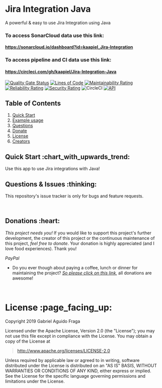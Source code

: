 # Jira Integration Java
A powerful & easy to use Jira Integration using Java

### To access SonarCloud data use this link: 
#### https://sonarcloud.io/dashboard?id=kaapiel_Jira-Integration

### To access pipeline and CI data use this link: 
#### https://circleci.com/gh/kaapiel/Jira-Integration-Java

[![Quality Gate Status](https://sonarcloud.io/api/project_badges/measure?project=kaapiel_Jira-Integration&metric=alert_status)](https://sonarcloud.io/dashboard?id=kaapiel_Jira-Integration)
[![Lines of Code](https://sonarcloud.io/api/project_badges/measure?project=kaapiel_Jira-Integration&metric=ncloc)](https://sonarcloud.io/dashboard?id=kaapiel_Jira-Integration)
[![Maintainability Rating](https://sonarcloud.io/api/project_badges/measure?project=kaapiel_Jira-Integration&metric=sqale_rating)](https://sonarcloud.io/dashboard?id=kaapiel_Jira-Integration)
[![Reliability Rating](https://sonarcloud.io/api/project_badges/measure?project=kaapiel_Jira-Integration&metric=reliability_rating)](https://sonarcloud.io/dashboard?id=kaapiel_Jira-Integration)
[![Security Rating](https://sonarcloud.io/api/project_badges/measure?project=kaapiel_Jira-Integration&metric=security_rating)](https://sonarcloud.io/dashboard?id=kaapiel_Jira-Integration)
![CircleCI](https://img.shields.io/circleci/build/github/kaapiel/Jira-Integration-Java/master)
[![API](https://img.shields.io/badge/API-26%2B-green.svg?style=flat)](https://android-arsenal.com/api?level=26)

## Table of Contents
1. [Quick Start](#quick-start)
1. [Example usage](#examples)
1. [Questions](#report)
1. [Donate](#donate)
1. [License](#licence)
1. [Creators](#creators)

<h2 id="quick-start">Quick Start :chart_with_upwards_trend:</h2>
Use this app to use Jira integrations with Java!

<br/>

<h2 id="report">Questions & Issues :thinking:</h2>

This repository's issue tracker is only for bugs and feature requests.  

<br/>

<h2 id="donate">Donations :heart:</h2>

*This project needs you!* If you would like to support this project's further development, the creator of this project or the continuous maintenance of this project, *feel free to donate*. Your donation is highly appreciated (and I love food experiences). Thank you!

*PayPal*

- Do you ever though about paying a coffee, lunch or dinner for maintaining the project? [*So please click on this link*](https://www.paypal.com/cgi-bin/webscr?cmd=_donations&business=gabriel_aguido@hotmail.com&lc=US&item_name=Donation+to+Jira+Integration+Java+Maintenance&no_note=0&cn=&currency_code=USD&bn=PP-DonationsBF:btn_donateCC_LG.gif:NonHosted), all donations are awesome!

<br/>

<h1 id="license">License :page_facing_up:</h1>

Copyright 2019 Gabriel Aguido Fraga

Licensed under the Apache License, Version 2.0 (the "License");
you may not use this file except in compliance with the License.
You may obtain a copy of the License at

> http://www.apache.org/licenses/LICENSE-2.0

Unless required by applicable law or agreed to in writing, software
distributed under the License is distributed on an "AS IS" BASIS,
WITHOUT WARRANTIES OR CONDITIONS OF ANY KIND, either express or implied.
See the License for the specific language governing permissions and
limitations under the License.

<br/>
